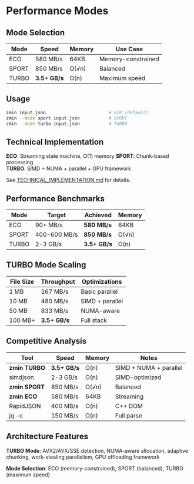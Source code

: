 # Performance Modes

## Mode Selection

| Mode | Speed | Memory | Use Case |
|------|-------|--------|----------|
| ECO | 580 MB/s | 64KB | Memory-constrained |
| SPORT | 850 MB/s | O(√n) | Balanced |
| TURBO | **3.5+ GB/s** | O(n) | Maximum speed |

## Usage

```bash
zmin input.json                        # ECO (default)
zmin --mode sport input.json           # SPORT 
zmin --mode turbo input.json           # TURBO
```

## Technical Implementation

**ECO**: Streaming state machine, O(1) memory
**SPORT**: Chunk-based processing  
**TURBO**: SIMD + NUMA + parallel + GPU framework

See [TECHNICAL_IMPLEMENTATION.md](TECHNICAL_IMPLEMENTATION.md) for details.

## Performance Benchmarks

| Mode | Target | Achieved | Memory |
|------|--------|----------|--------|
| ECO | 90+ MB/s | **580 MB/s** | 64KB |
| SPORT | 400-600 MB/s | **850 MB/s** | O(√n) |
| TURBO | 2-3 GB/s | **3.5+ GB/s** | O(n) |

## TURBO Mode Scaling

| File Size | Throughput | Optimizations |
|-----------|------------|---------------|
| 1 MB | 167 MB/s | Basic parallel |
| 10 MB | 480 MB/s | SIMD + parallel |
| 50 MB | 833 MB/s | NUMA-aware |
| 100 MB+ | **3.5+ GB/s** | Full stack |

## Competitive Analysis

| Tool | Speed | Memory | Notes |
|------|-------|--------|-------|
| **zmin TURBO** | **3.5+ GB/s** | O(n) | SIMD + NUMA + parallel |
| simdjson | 2-3 GB/s | O(n) | SIMD-optimized |
| **zmin SPORT** | 850 MB/s | O(√n) | Balanced |
| **zmin ECO** | 580 MB/s | 64KB | Streaming |
| RapidJSON | 400 MB/s | O(n) | C++ DOM |
| jq -c | 150 MB/s | O(n) | Full parse |

## Architecture Features

**TURBO Mode**: AVX2/AVX/SSE detection, NUMA-aware allocation, adaptive chunking, work-stealing parallelism, GPU offloading framework

**Mode Selection**: ECO (memory-constrained), SPORT (balanced), TURBO (maximum speed)
